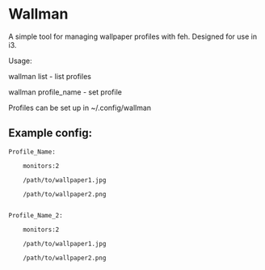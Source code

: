 # Wallman

A simple tool for managing wallpaper profiles with feh. Designed for use in i3.

Usage: 

wallman list - list profiles

wallman profile_name - set profile

Profiles can be set up in ~/.config/wallman

Example config:
---------------

	Profile_Name:

		monitors:2
	
		/path/to/wallpaper1.jpg

		/path/to/wallpaper2.png


	Profile_Name_2:

		monitors:2

		/path/to/wallpaper1.jpg

		/path/to/wallpaper2.png

